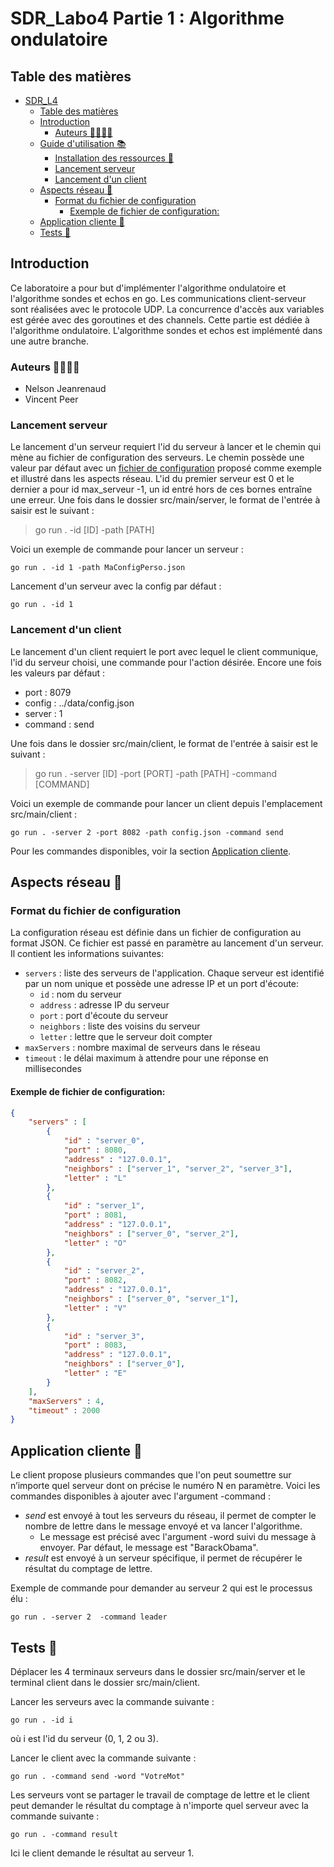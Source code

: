 # SDR_Labo4 Partie 1 : Algorithme ondulatoire
## Table des matières
- [SDR\_L4](#sdr_l4)
  - [Table des matières](#table-des-matières)
  - [Introduction](#introduction)
    - [Auteurs 🧍️‍♂️🧍‍♂](#auteurs-️️)
  - [Guide d'utilisation  📚](#guide-dutilisation--)
    - [Installation des ressources  💾](#installation-des-ressources--)
    - [Lancement serveur](#lancement-serveur)
    - [Lancement d'un client](#lancement-dun-client)
  - [Aspects réseau  📶](#aspects-réseau--)
    - [Format du fichier de configuration ](#format-du-fichier-de-configuration-)
      - [Exemple de fichier de configuration:](#exemple-de-fichier-de-configuration)
  - [Application cliente  👥](#application-cliente--)
  - [Tests 🔧](#tests-)

## Introduction 
Ce laboratoire a pour but d'implémenter l'algorithme ondulatoire et l'algorithme sondes et echos en go. Les communications client-serveur sont réalisées avec le protocole UDP. 
La concurrence d'accès aux variables est gérée avec des goroutines et des channels. Cette partie est dédiée à l'algorithme ondulatoire. L'algorithme sondes et echos est implémenté dans une autre branche.

### Auteurs <a name="auteurs"/>🧍️‍♂️🧍‍♂
* Nelson Jeanrenaud
* Vincent Peer



### Lancement serveur
Le lancement d'un serveur requiert l'id du serveur à lancer et le chemin qui mène
au fichier de configuration des serveurs. Le chemin possède une valeur par défaut avec un [fichier
de configuration](#file-config) proposé comme exemple et illustré dans les aspects réseau. L'id du premier serveur est
0 et le dernier a pour id max_serveur -1, un id entré hors de ces bornes entraîne une erreur.
Une fois dans le dossier src/main/server, le format de l'entrée à saisir est le suivant :
>go run . -id [ID] -path [PATH] 

Voici un exemple de commande pour lancer un serveur :  
```
go run . -id 1 -path MaConfigPerso.json
```

Lancement d'un serveur avec la config par défaut :
```
go run . -id 1
```
### Lancement d'un client
Le lancement d'un client requiert le port avec lequel le client communique, l'id du serveur choisi, une commande pour l'action désirée. Encore une fois les valeurs par défaut :
* port : 8079
* config : ../data/config.json
* server : 1
* command : send


Une fois dans le dossier src/main/client, le format de l'entrée à saisir est le suivant :
>go run . -server [ID] -port [PORT] -path [PATH] -command [COMMAND]  

Voici un exemple de commande pour lancer un client depuis l'emplacement src/main/client :
```
go run . -server 2 -port 8082 -path config.json -command send
```
Pour les commandes disponibles, voir la section [Application cliente](#client).
## Aspects réseau <a name="reseau" /> 📶
### Format du fichier de configuration <a name="file-config"/>
La configuration réseau est définie dans un fichier de configuration au format JSON. Ce fichier est passé en paramètre au lancement d'un serveur. Il contient les informations suivantes:
* `servers` : liste des serveurs de l'application. Chaque serveur est identifié par un nom unique et possède une adresse IP et un port d'écoute:
  * `id` : nom du serveur
  * `address` : adresse IP du serveur
  * `port` : port d'écoute du serveur
  * `neighbors` : liste des voisins du serveur
  * `letter` : lettre que le serveur doit compter
* `maxServers` : nombre maximal de serveurs dans le réseau
* `timeout` : le délai maximum à attendre pour une réponse en millisecondes

#### Exemple de fichier de configuration:
```json
{
    "servers" : [
        {
            "id" : "server_0",
            "port" : 8080,
            "address" : "127.0.0.1",
            "neighbors" : ["server_1", "server_2", "server_3"],
            "letter" : "L"
        },
        {
            "id" : "server_1",
            "port" : 8081,
            "address" : "127.0.0.1",
            "neighbors" : ["server_0", "server_2"],
            "letter" : "O"
        },
        {
            "id" : "server_2",
            "port" : 8082,
            "address" : "127.0.0.1",
            "neighbors" : ["server_0", "server_1"],
            "letter" : "V"
        },
        {
            "id" : "server_3",
            "port" : 8083,
            "address" : "127.0.0.1",
            "neighbors" : ["server_0"],
            "letter" : "E"
        }
    ],
    "maxServers" : 4,
    "timeout" : 2000
}

```
## Application cliente <a name="client" /> 👥
Le client propose plusieurs commandes que l'on peut soumettre sur n’importe quel
serveur dont on précise le numéro N en paramètre.
Voici les commandes disponibles à ajouter avec l'argument -command :
* _send_ est envoyé à tout les serveurs du réseau, il permet de compter le nombre de lettre dans le message envoyé et va lancer l'algorithme.
  * Le message est précisé avec l'argument -word suivi du message à envoyer. Par défaut, le message est "BarackObama".
* _result_ est envoyé à un serveur spécifique, il permet de récupérer le résultat du comptage de lettre.

Exemple de commande pour demander au serveur 2 qui est le processus élu :
```
go run . -server 2  -command leader
```

## Tests<a name="tests"/> 🔧

Déplacer les 4 terminaux serveurs dans le dossier src/main/server et le terminal client dans le dossier src/main/client.

Lancer les serveurs avec la commande suivante :
```
go run . -id i
```
où i est l'id du serveur (0, 1, 2 ou 3).

Lancer le client avec la commande suivante :
```
go run . -command send -word "VotreMot"
```

Les serveurs vont se partager le travail de comptage de lettre et le client peut demander le résultat du comptage à n'importe quel serveur avec la commande suivante :
```
go run . -command result
```
Ici le client demande le résultat au serveur 1.